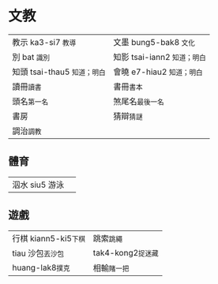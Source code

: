 # 文教

|  |  |
| :--- | :--- |
| 教示 ka3-si7 `教導` | 文墨 bung5-bak8 `文化` |
| 別 bat `識別` | 知影 tsai-iann2 `知道；明白` |
| 知頭 tsai-thau5 `知道；明白` | 會曉 e7-hiau2 `知道；明白` |
| 讀冊`讀書` | 書冊`書本` |
| 頭名`第一名` | 煞尾名`最後一名` |
| 書房 | 猜辯`猜謎` |
| 調治`調教` |  |

## 體育

|  |  |
| :--- | :--- |
| 泅水 siu5 游泳 |  |

## 遊戲

|  |  |
| :--- | :--- |
| 行棋 kiann5-ki5`下棋` | 跳索`跳繩` |
| tiau 沙包`丟沙包` | tak4-kong2`捉迷藏` |
| huang-lak8`撲克` | 相輸`賭一把` |

